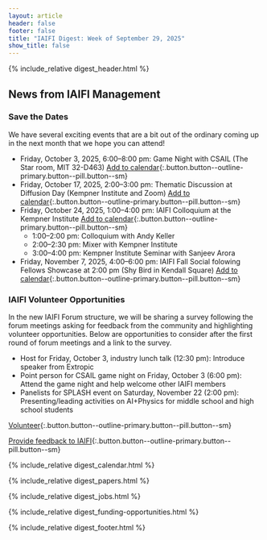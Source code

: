 ```yaml
---
layout: article
header: false
footer: false
title: "IAIFI Digest: Week of September 29, 2025"
show_title: false
--- 
```


{% include_relative digest_header.html %}

## News from IAIFI Management

### Save the Dates
We have several exciting events that are a bit out of the ordinary coming up in the next month that we hope you can attend!

* Friday, October 3, 2025, 6:00–8:00 pm: Game Night with CSAIL (The Star room, MIT 32-D463) [Add to calendar](https://calendar.google.com/calendar/event?action=TEMPLATE&tmeid=ZWxhcGM3OHE3ZnZkZWFwZDlhMG5tajdkdGVfMjAyNTEwMDNUMjEwMDAwWiBjXzIyOWMwZDQ3MTFiMmU2ODM4Yjg1NmVmMTI3YTY2MmYxYmE4NTVkZmY5ZTY1YTgxYmUxZDUxOTI4YmQ0MjBlYzhAZw&tmsrc=c_229c0d4711b2e6838b856ef127a662f1ba855dff9e65a81be1d51928bd420ec8%40group.calendar.google.com){:.button.button--outline-primary.button--pill.button--sm}
* Friday, October 17, 2025, 2:00–3:00 pm: Thematic Discussion at Diffusion Day (Kempner Institute and Zoom) [Add to calendar](https://calendar.google.com/calendar/event?action=TEMPLATE&tmeid=M2RlNGg0bTNubHQxYTg3b2Q3bDZ2NHFvY2YgcDcxb2tybHAxZWJvazFpMjdtc2gzZm9kdThAZw&tmsrc=p71okrlp1ebok1i27msh3fodu8%40group.calendar.google.com){:.button.button--outline-primary.button--pill.button--sm}
* Friday, October 24, 2025, 1:00–4:00 pm: IAIFI Colloquium at the Kempner Institute [Add to calendar](https://calendar.google.com/calendar/event?action=TEMPLATE&tmeid=bjFmZXZyMW5nNHRoajA3NWgxanVlcXR1NmNfMjAyNTEwMjRUMTgwMDAwWiBjNnA3MjAwZHBuMTRzbTUzajAxYTFldnA4OEBn&tmsrc=c6p7200dpn14sm53j01a1evp88%40group.calendar.google.com){:.button.button--outline-primary.button--pill.button--sm}
  * 1:00–2:00 pm: Colloquium with Andy Keller
  * 2:00–2:30 pm: Mixer with Kempner Institute
  * 3:00–4:00 pm: Kempner Institute Seminar with Sanjeev Arora
* Friday, November 7, 2025, 4:00–6:00 pm: IAIFI Fall Social folowing Fellows Showcase at 2:00 pm (Shy Bird in Kendall Square) [Add to calendar](https://calendar.google.com/calendar/event?action=TEMPLATE&tmeid=N2gzZmxsamZxa3VvMWh2MTlzdGxsaTJsanNfMjAyNTEwMTdUMTkwMDAwWiBjXzIyOWMwZDQ3MTFiMmU2ODM4Yjg1NmVmMTI3YTY2MmYxYmE4NTVkZmY5ZTY1YTgxYmUxZDUxOTI4YmQ0MjBlYzhAZw&tmsrc=c_229c0d4711b2e6838b856ef127a662f1ba855dff9e65a81be1d51928bd420ec8%40group.calendar.google.com){:.button.button--outline-primary.button--pill.button--sm}

### IAIFI Volunteer Opportunities

In the new IAIFI Forum structure, we will be sharing a survey following the forum meetings asking for feedback from the community and highlighting volunteer opportunities. Below are opportunities to consider after the first round of forum meetings and a link to the survey. 

* Host for Friday, October 3, industry lunch talk (12:30 pm): Introduce speaker from Extropic
* Point person for CSAIL game night on Friday, October 3 (6:00 pm): Attend the game night and help welcome other IAIFI members
* Panelists for SPLASH event on Saturday, November 22 (2:00 pm): Presenting/leading activities on AI+Physics for middle school and high school students

[Volunteer](https://app.smartsheet.com/b/form/71692751f5d1420c91e80508ecf704af){:.button.button--outline-primary.button--pill.button--sm}

[Provide feedback to IAIFI](https://forms.gle/hk2mrqjaLY8nCZrE6){:.button.button--outline-primary.button--pill.button--sm}

{% include_relative digest_calendar.html %}

{% include_relative digest_papers.html %}
 
{% include_relative digest_jobs.html %}

{% include_relative digest_funding-opportunities.html %}

{% include_relative digest_footer.html %}
